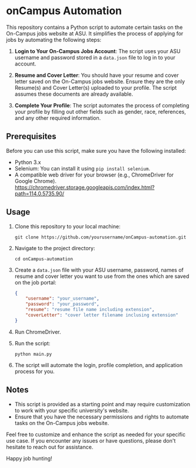 # onCampus Automation

This repository contains a Python script to automate certain tasks on the On-Campus jobs website at ASU. It simplifies the process of applying for jobs by automating the following steps:

1. **Login to Your On-Campus Jobs Account**: The script uses your ASU username and password stored in a `data.json` file to log in to your account.

2. **Resume and Cover Letter**: You should have your resume and cover letter saved on the On-Campus jobs website. Ensure they are the only Resume(s) and Cover Letter(s) uploaded to your profile. The script assumes these documents are already available.

3. **Complete Your Profile**: The script automates the process of completing your profile by filling out other fields such as gender, race, references, and any other required information.

## Prerequisites

Before you can use this script, make sure you have the following installed:

- Python 3.x
- Selenium: You can install it using `pip install selenium`.
- A compatible web driver for your browser (e.g., ChromeDriver for Google Chrome). https://chromedriver.storage.googleapis.com/index.html?path=114.0.5735.90/

## Usage

1. Clone this repository to your local machine:

   ```
   git clone https://github.com/yourusername/onCampus-automation.git
   ```

2. Navigate to the project directory:

   ```
   cd onCampus-automation
   ```

3. Create a `data.json` file with your ASU username, password, names of resume and cover letter you want to use from the ones which are saved on the job portal:

   ```json
   {
       "username": "your_username",
       "password": "your_password",
       "resume": "resume file name including extension",
       "coverLetter": "cover letter filename inclusing extension"
   }
   ```

4. Run ChromeDriver.

5. Run the script:

   ```
   python main.py
   ```

6. The script will automate the login, profile completion, and application process for you.

## Notes

- This script is provided as a starting point and may require customization to work with your specific university's website.
- Ensure that you have the necessary permissions and rights to automate tasks on the On-Campus jobs website.

Feel free to customize and enhance the script as needed for your specific use case. If you encounter any issues or have questions, please don't hesitate to reach out for assistance.

Happy job hunting!
